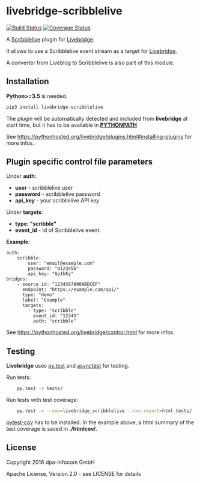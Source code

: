 # livebridge-scribblelive

[![Build Status](https://travis-ci.org/dpa-newslab/livebridge-scribblelive.svg?branch=master)](https://travis-ci.org/dpa-newslab/livebridge-scribblelive)
[![Coverage Status](https://coveralls.io/repos/github/dpa-newslab/livebridge-scribblelive/badge.svg?branch=master)](https://coveralls.io/github/dpa-newslab/livebridge-scribblelive?branch=master)


A [Scribblelive](http://scribblelive.com) plugin for [Livebridge](https://github.com/dpa-newslab/livebridge).

It allows to use a Scribblelive event stream as a target for [Livebridge](https://github.com/dpa-newslab/livebridge).

A converter from Liveblog to Scribblelive is also part of this module.

## Installation
**Python>=3.5** is needed.
```sh
pip3 install livebridge-scribblelive
```
The plugin will be automatically detected and included from **livebridge** at start time, but it has to be available in **[PYTHONPATH](https://docs.python.org/3/using/cmdline.html#envvar-PYTHONPATH)**

See https://pythonhosted.org/livebridge/plugins.html#installing-plugins for more infos.

## Plugin specific control file parameters
Under **auth:**
* **user** - scribblelive user
* **password** - scribblelive password
* **api_key** - your scribllelive API key

Under **targets**:
* **type: "scribble"**
* **event_id** -  Id of Scribblelive event.

**Example:**
```
auth:
    scribble:
        user: "email@example.com"
        password: "0123456"
        api_key: "ApIkEy"
bridges:
    - source_id: "1234567890ABDCEF"
      endpoint: "https://example.com/api/"
      type: "demo"
      label: "Example"
      targets:
        - type: "scribble"
          event_id: "12345"
          auth: "scribble"
```

See https://pythonhosted.org/livebridge/control.html for more infos.

## Testing
**Livebridge** uses [py.test](http://pytest.org/) and [asynctest](http://asynctest.readthedocs.io/) for testing.

Run tests:

```sh
    py.test -v tests/
```

Run tests with test coverage:

```sh
    py.test -v --cov=livebridge_scribblelive --cov-report=html tests/
```

[pytest-cov](https://pypi.python.org/pypi/pytest-cov) has to be installed. In the example above, a html summary of the test coverage is saved in **./htmlcov/**.

## License
Copyright 2016 dpa-infocom GmbH

Apache License, Version 2.0 - see LICENSE for details
